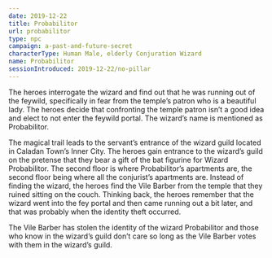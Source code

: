 ```yaml
---
date: 2019-12-22
title: Probabilitor
url: probabilitor
type: npc
campaign: a-past-and-future-secret
characterType: Human Male, elderly Conjuration Wizard
name: Probabilitor
sessionIntroduced: 2019-12-22/no-pillar
---
```



The heroes interrogate the wizard and find out that he was running out of the feywild, specifically in fear from the temple’s patron who is a beautiful lady. The heroes decide that confronting the temple patron isn’t a good idea and elect to not enter the feywild portal. The wizard’s name is mentioned as Probabilitor.

The magical trail leads to the servant’s entrance of the wizard guild located in Caladan Town’s Inner City. The heroes gain entrance to the wizard’s guild on the pretense that they bear a gift of the bat figurine for Wizard Probabilitor.  The second floor is where Probabilitor’s apartments are, the second floor being where all the conjurist’s apartments are. Instead of finding the wizard, the heroes find the Vile Barber from the temple that they ruined sitting on the couch. Thinking back, the heroes remember that the wizard went into the fey portal and then came running out a bit later, and that was probably when the identity theft occurred.

The Vile Barber has stolen the identity of the wizard Probabilitor and those who know in the wizard’s guild don’t care so long as the Vile Barber votes with them in the wizard’s guild.
